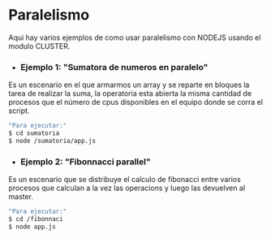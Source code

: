 # Paralelismo

Aqui hay varios ejemplos de como usar paralelismo con NODEJS usando el modulo CLUSTER.

- ### Ejemplo 1: "Sumatora de numeros en paralelo"
Es un escenario en el que armarmos un array y se reparte en bloques la tarea de realizar la suma, la operatoria esta abierta la misma 
cantidad de procesos que el número de cpus disponibles en el equipo donde se corra el script.

```sh
"Para ejecutar:"
$ cd sumatoria
$ node /sumatoria/app.js
```

- ### Ejemplo 2: "Fibonnacci parallel"
Es un escenario que se distribuye el calculo de fibonacci entre varios procesos que calculan a la vez las operacions y luego las devuelven al master.

```sh
"Para ejecutar:"
$ cd /fibonnaci
$ node app.js
```
